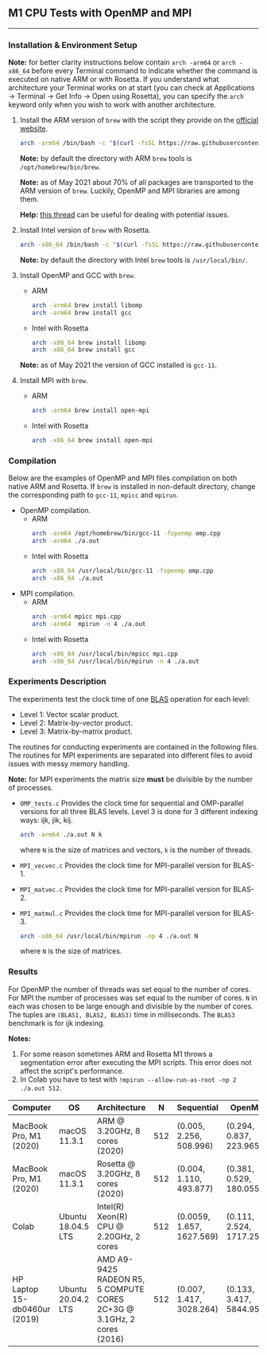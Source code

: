 ## M1 CPU Tests with OpenMP and MPI
---

### Installation & Environment Setup

**Note:** for better clarity instructions below contain `arch -arm64` or `arch -x86_64` before every Terminal command to indicate whether the command is executed on native ARM or with Rosetta. If you understand what architecture your Terminal works on at start (you can check at Applications -> Terminal -> Get Info -> Open using Rosetta), you can specify the `arch` keyword only when you wish to work with another architecture.

1. Install the ARM version of `brew` with the script they provide on the [official website](https://brew.sh).
    ```bash
    arch -arm64 /bin/bash -c "$(curl -fsSL https://raw.githubusercontent.com/Homebrew/install/HEAD/install.sh)"
    ```
    **Note:** by default the directory with ARM `brew` tools is `/opt/homebrew/bin/brew`.
    
    **Note:** as of May 2021 about 70% of all packages are transported to the ARM version of `brew`. Luckily, OpenMP and MPI libraries are among them.
    
    **Help:** [this thread](https://github.com/Homebrew/discussions/discussions/149) can be useful for dealing with potential issues. 
    
2. Install Intel version of `brew` with Rosetta. 
    ```bash
    arch -x86_64 /bin/bash -c "$(curl -fsSL https://raw.githubusercontent.com/Homebrew/install/HEAD/install.sh)"
    ```
    
    **Note:** by default the directory with Intel `brew` tools is `/usr/local/bin/`.
    
3. Install OpenMP and GCC with `brew`.
    - ARM
        ```bash
        arch -arm64 brew install libomp
        arch -arm64 brew install gcc
        ```
    - Intel with Rosetta
        ```bash
        arch -x86_64 brew install libomp
        arch -x86_64 brew install gcc
        ```
    **Note:** as of May 2021 the version of GCC installed is `gcc-11`.
4. Install MPI with `brew`.
    - ARM
        ```bash
        arch -arm64 brew install open-mpi
        ```
    - Intel with Rosetta
        ```bash
        arch -x86_64 brew install open-mpi
        ```

### Compilation

Below are the examples of OpenMP and MPI files compilation on both native ARM and Rosetta. If `brew` is installed in non-default directory, change the corresponding path to `gcc-11`, `mpicc` and `mpirun`.

- OpenMP compilation.
    - ARM
        ```bash
        arch -arm64 /opt/homebrew/bin/gcc-11 -fopenmp omp.cpp
        arch -arm64 ./a.out
        ```
    - Intel with Rosetta
        ```bash
        arch -x86_64 /usr/local/bin/gcc-11 -fopenmp omp.cpp
        arch -x86_64 ./a.out
        ```
- MPI compilation.
    - ARM
        ```bash
        arch -arm64 mpicc mpi.cpp
        arch -arm64  mpirun -n 4 ./a.out
        ```
    - Intel with Rosetta
        ```bash
        arch -x86_64 /usr/local/bin/mpicc mpi.cpp 
        arch -x86_64 /usr/local/bin/mpirun -n 4 ./a.out
        ```
    
### Experiments Description

The experiments test the clock time of one [BLAS](https://en.wikipedia.org/wiki/Basic_Linear_Algebra_Subprograms) operation for each level: 
- Level 1: Vector scalar product.
- Level 2: Matrix-by-vector product.
- Level 3: Matrix-by-matrix product.

The routines for conducting experiments are contained in the following files. The routines for MPI experiments are separated into different files to avoid issues with messy memory handling.

**Note:** for MPI experiments the matrix size **must** be divisible by the number of processes. 

- `OMP_tests.c`
    Provides the clock time for sequential and OMP-parallel versions for all three BLAS levels. Level 3 is done for 3 different indexing ways: ijk, jik, kij.

    ```bash
    arch -arm64 ./a.out N k
    ```
    where `N` is the size of matrices and vectors, `k` is the number of threads.
- `MPI_vecvec.c`
    Provides the clock time for MPI-parallel version for BLAS-1.
- `MPI_matvec.c`
    Provides the clock time for MPI-parallel version for BLAS-2.
- `MPI_matmul.c`
    Provides the clock time for MPI-parallel version for BLAS-3.

    ```bash
    arch -x86_64 /usr/local/bin/mpirun -np 4 ./a.out N
    ```
    where `N` is the size of matrices. 

### Results

For OpenMP the number of threads was set equal to the number of cores. For MPI the number of processes was set equal to the number of cores. `N` in each was chosen to be large enough and divisible by the number of cores. The tuples are `(BLAS1, BLAS2, BLAS3)` time in milliseconds. The `BLAS3` benchmark is for ijk indexing. 

**Notes:**
1. For some reason sometimes ARM and Rosetta M1 throws a segmentation error after executing the MPI scripts. This error does not affect the script's performance. 
2. In Colab you have to test with `!mpirun --allow-run-as-root -np 2 ./a.out 512`.


| Computer | OS | Architecture |  N | Sequential | OpenMP | MPI |
| -------- | --- | ------------ | --- | ---------- | --- | --- |
| MacBook Pro, M1 (2020) | macOS 11.3.1 | ARM @ 3.20GHz, 8 cores (2020) | 512 | (0.005, 2.256, 508.996) | (0.294, 0.837, 223.965) | (10.724, 8.193, 116.172) |
| MacBook Pro, M1 (2020) | macOS 11.3.1 | Rosetta @ 3.20GHz, 8 cores (2020) | 512 | (0.004, 1.110, 493.877) | (0.381, 0.529, 180.055) | (0.84, 5.723, 123.383) |
| Colab | Ubuntu 18.04.5 LTS | Intel(R) Xeon(R) CPU @ 2.20GHz, 2 cores | 512 | (0.0059, 1.657, 1627.569) | (0.111, 2.524, 1717.255) | (0.062, 1.922, 1545.168) |
| HP Laptop 15-db0460ur (2019) | Ubuntu 20.04.2 LTS | AMD A9-9425 RADEON R5, 5 COMPUTE CORES 2C+3G @ 3.1GHz, 2 cores (2016) | 512 | (0.007, 1.417, 3028.264) | (0.133, 3.417, 5844.955) | (0.029, 2.783, 3668.932) |





    
    
    
    
    
    